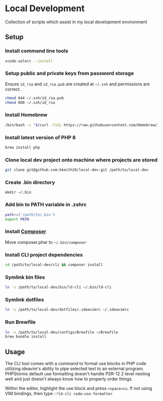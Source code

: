 # Local Development
Collection of scripts which assist in my local development environment

## Setup
### Install command line tools
```bash
xcode-select --install
```

### Setup public and private keys from password storage
Ensure `id_rsa` and `id_rsa.pub` are created at `~/.ssh` and permissions are correct.
```bash
chmod 644 ~/.ssh/id_rsa.pub
chmod 600 ~/.ssh/id_rsa
```

### Install Homebrew
```bash
/bin/bash -c "$(curl -fsSL https://raw.githubusercontent.com/Homebrew/install/HEAD/install.sh)"
```

### Install latest version of PHP 8
```bash
brew install php
```

### Clone local dev project onto machine where projects are stored
```bash
git clone git@github.com:kkeith29/local-dev.git /path/to/local-dev
```

### Create .bin directory
```base
mkdir ~/.bin
```

### Add bin to PATH variable in .zshrc
```bash
path+=('/path/to/.bin')
export PATH
```

### Install [Composer](https://getcomposer.org/download/)
Move composer.phar to `~/.bin/composer`

### Install CLI project dependencies
```bash
cd /path/to/local-dev/cli && composer install
```

### Symlink bin files
```bash
ln -s /path/to/local-dev/bin/ld-cli ~/.bin/ld-cli
```

### Symlink dotfiles
```bash
ln -s /path/to/local-dev/dotfiles/.ideavimrc ~/.ideavimrc
```

### Run Brewfile
```bash
ln -s /path/to/local-dev/configs/Brewfile ~/Brewfile
brew bundle install
```

## Usage
The CLI tool comes with a command to format use blocks in PHP code utilizing ideavim's ability to pipe selected text to 
an external program. PHPStorms default use formatting doesn't handle PSR-12 2 level nesting well and just doesn't 
always know how to properly order things.

Within the editor, highlight the use block and press `<space>cu`. If not using VIM bindings, then type `:!ld-cli code:use-formatter`